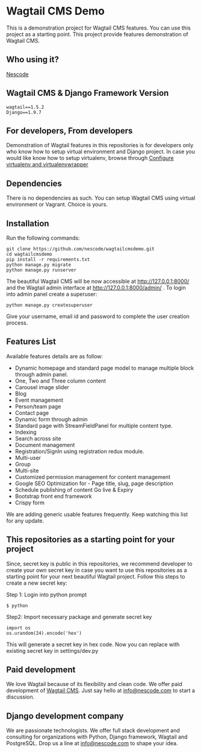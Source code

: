 # Wagtail CMS Demo

This is a demonstration project for Wagtail CMS features. You can use this project as a starting point. This project provide features demonstration of Wagtail CMS.

## Who using it?

[Nescode](https://nescode.com/)

## Wagtail CMS & Django Framework Version

```
wagtail==1.5.2
Django==1.9.7
```

## For developers, From developers

Demonstration of Wagtail features in this repositories is for developers only who know how to setup
virtual environment and Django project. In case you would like know how to setup virtualenv, browse through [Configure virtualenv and virtualenvwrapper](http://www.sunilsrikumar.com/2016/03/django-multi-site-setup/)

## Dependencies

There is no dependencies as such. You can setup Wagtail CMS using virtual environment or Vagrant. Choice is yours.

## Installation

Run the following commands:
```
git clone https://github.com/nescode/wagtailcmsdemo.git
cd wagtailcmsdemo
pip install -r requirements.txt
python manage.py migrate
python manage.py runserver
```
The beautiful Wagtail CMS will be now accessible at http://127.0.0.1:8000/ and the Wagtail admin interface
at http://127.0.0.1:8000/admin/ . To login into admin panel create a superuser:

```
python manage.py createsuperuser
```
Give your username, email id and password to complete the user creation process.

## Features List

Available features details are as follow:
* Dynamic homepage and standard page model to manage multiple block through admin panel.
* One, Two and Three column content
* Carousel image slider
* Blog
* Event management
* Person/team page
* Contact page
* Dynamic form through admin
* Standard page with StreamFieldPanel for multiple content type.
* Indexing
* Search across site
* Document management
* Registration/SignIn using registration redux module.
* Multi-user
* Group
* Multi-site
* Customized permission management for content management
* Google SEO Optimization for - Page title, slug, page description
* Schedule publishing of content Go live & Expiry
* Bootstrap front end framework
* Crispy form

We are adding generic usable features frequently. Keep watching this list for any update.

## This repositories as a starting point for your project

Since, secret key is public in this repositories, we recommend developer to create your own secret key in case you want to use this repositories as a starting point for your next beautiful Wagtail project.
Follow this steps to create a new secret key:

Step 1: Login into python prompt
```
$ python
```
Step2: Import necessary package and generate secret key
```
import os
os.urandom(24).encode('hex')
```
This will generate a secret key in hex code.
Now you can replace with existing secret key in settings/dev.py

## Paid development

We love Wagtail because of its flexibility and clean code. We offer paid development of [Wagtail CMS](https://wagtail.io/). Just say hello at info@nescode.com to start a discussion.

## Django development company

We are passionate technologists. We offer full stack development and consulting for organizations
with Python, Django framework, Wagtail and PostgreSQL. Drop us a line at info@nescode.com to shape your idea.
